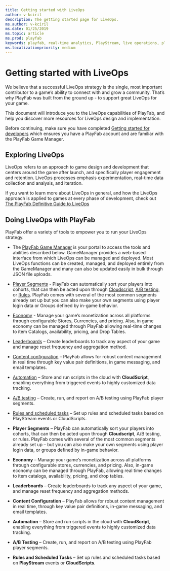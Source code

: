 ```yaml
---
title: Getting started with LiveOps
author: v-kciril
description: The getting started page for LiveOps.
ms.author: v-kciril
ms.date: 01/25/2019
ms.topic: article
ms.prod: playfab
keywords: playfab, real-time analytics, PlayStream, live operations, player behaviors, event archiving, data export, player data, webhooks, analytic reporting, reports
ms.localizationpriority: medium
---
```


# Getting started with LiveOps

We believe that a successful LiveOps strategy is the single, most important contributor to a game’s ability to connect with and grow a community. That’s why PlayFab was built from the ground up -  to support great LiveOps for your game.

This document will introduce you to the LiveOps capabilities of PlayFab, and help you discover more resources for LiveOps design and implementation.

Before continuing, make sure you have completed [Getting started for developers](../../personas/developer.md) which ensures you have a PlayFab account and are familiar with the PlayFab Game Manager.

## Exploring LiveOps

LiveOps refers to an approach to game design and development that centers around the game after launch, and specifically player engagement and retention. LiveOps processes emphasis experimentation, real-time data collection and analysis, and iteration.

If you want to learn more about LiveOps in general, and how the LiveOps approach is applied to games at every phase of development, check out [The PlayFab Definitive Guide to LiveOps](liveops-handbook.md)

## Doing LiveOps with PlayFab

PlayFab offer a variety of tools to empower you to run your LiveOps strategy.

- The [PlayFab Game Manager](../../features/config/gamemanager/quickstart.md) is your portal to access the tools and abilities described below. GameManager provides a web-based interface from which LiveOps can be managed and deployed. Most LiveOps functions can be created, managed, and deployed entirely from the GameManager and many can also be updated easily in bulk through JSON file uploads.
- [Player Segments](../../features/data/playerdata/player-segments.md) - PlayFab can automatically sort your players into cohorts, that can then be acted upon through [Cloudscript](../features/automation/cloudscript/quickstart.md), [A/B testing](../../features/analytics/ab-testing/quickstart.md), or [Rules](../../features/automation/actions-rules/quickstart.md). PlayFab comes with several of the most common segments already set up but you can also make your own segments using player login data or Groups defined by in-game behavior.
- [Economy](../../features/commerce/economy/quickstart.md) - Manage your game’s monetization across all platforms through configurable Stores, Currencies, and pricing. Also, in game economy can be managed through PlayFab allowing real-time changes to item Catalogs, availability, pricing, and Drop Tables.
- [Leaderboards](../../features/social/tournaments-leaderboards/quickstart.md) – Create leaderboards to track any aspect of your game and manage reset frequency and aggregation method.
- [Content configuration](../../features/config/titledata/quickstart.md) – PlayFab allows for robust content management in real time through key value pair definitions, in game messaging, and email templates.
- [Automation](../../features/automation/cloudscript/quickstart.md) – Store and run scripts in the cloud with **CloudScript**, enabling everything from triggered events to highly customized data tracking.
- [A/B testing](../../features/analytics/ab-testing/quickstart.md) – Create, run, and report on A/B testing using PlayFab player segments.
- [Rules and scheduled tasks](../../features/automation/actions-rules/quickstart.md) – Set up rules and scheduled tasks based on PlayStream events or CloudScripts.

- **Player Segments** – PlayFab can automatically sort your players into cohorts, that can then be acted upon through **Cloudscript**, A/B testing, or rules. PlayFab comes with several of the most common segments already set up – but you can also make your own segments using player login data, or groups defined by in-game behavior.
- **Economy** – Manage your game’s monetization across all platforms through configurable stores, currencies, and pricing. Also, in-game economy can be managed through PlayFab, allowing real time changes to item catalogs, availability, pricing, and drop tables.
- **Leaderboards** – Create leaderboards to track any aspect of your game, and manage reset frequency and aggregation methods.
- **Content Configuration** – PlayFab allows for robust content management in real time, through key value pair definitions, in-game messaging, and email templates.
- **Automation** – Store and run scripts in the cloud with **CloudScript**, enabling everything from triggered events to highly customized data tracking.
- **A/B Testing** – Create, run, and report on A/B testing using PlayFab player segments.
- **Rules and Scheduled Tasks** – Set up rules and scheduled tasks based on **PlayStream** events or **CloudScripts**.